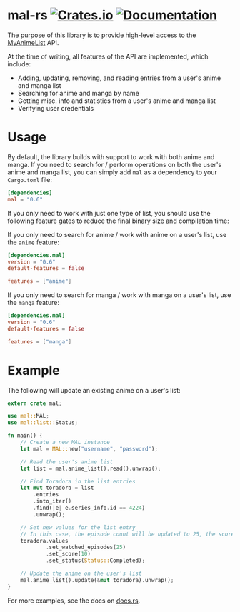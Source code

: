 # mal-rs [![Crates.io](https://img.shields.io/crates/v/mal.svg)](https://crates.io/crates/mal) [![Documentation](https://docs.rs/mal/badge.svg)](https://docs.rs/mal)
The purpose of this library is to provide high-level access to the [MyAnimeList](https://myanimelist.net) API. 

At the time of writing, all features of the API are implemented, which include:
* Adding, updating, removing, and reading entries from a user's anime and manga list
* Searching for anime and manga by name
* Getting misc. info and statistics from a user's anime and manga list
* Verifying user credentials

# Usage
By default, the library builds with support to work with both anime and manga.
If you need to search for / perform operations on both the user's anime and manga list, you can simply add `mal` as a dependency to your `Cargo.toml` file:
```toml
[dependencies]
mal = "0.6"
```

If you only need to work with just one type of list, you should use the following feature gates to reduce the final binary size and compilation time:

If you only need to search for anime / work with anime on a user's list, use the `anime` feature:
```toml
[dependencies.mal]
version = "0.6"
default-features = false

features = ["anime"]
```

If you only need to search for manga / work with manga on a user's list, use the `manga` feature:
```toml
[dependencies.mal]
version = "0.6"
default-features = false

features = ["manga"]
```

# Example

The following will update an existing anime on a user's list:
```rust
extern crate mal;

use mal::MAL;
use mal::list::Status;

fn main() {
    // Create a new MAL instance
    let mal = MAL::new("username", "password");

    // Read the user's anime list
    let list = mal.anime_list().read().unwrap();

    // Find Toradora in the list entries
    let mut toradora = list
        .entries
        .into_iter()
        .find(|e| e.series_info.id == 4224)
        .unwrap();

    // Set new values for the list entry
    // In this case, the episode count will be updated to 25, the score will be set to 10, and the status will be set to completed
    toradora.values
            .set_watched_episodes(25)
            .set_score(10)
            .set_status(Status::Completed);

    // Update the anime on the user's list
    mal.anime_list().update(&mut toradora).unwrap();
}
```

For more examples, see the docs on [docs.rs](https://docs.rs/mal).